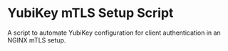 # YubiKey mTLS Setup Script
 A script to automate YubiKey configuration for client authentication in an NGINX mTLS setup.

